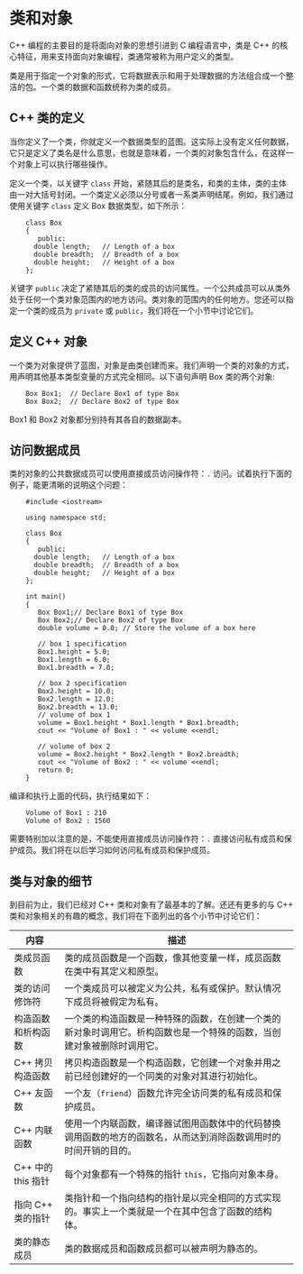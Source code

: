# 类和对象

C++ 编程的主要目的是将面向对象的思想引进到 C 编程语言中，类是 C++ 的核心特征，用来支持面向对象编程，类通常被称为用户定义的类型。

类是用于指定一个对象的形式，它将数据表示和用于处理数据的方法组合成一个整洁的包。一个类的数据和函数统称为类的成员。

## C++ 类的定义

当你定义了一个类，你就定义一个数据类型的蓝图。这实际上没有定义任何数据，它只是定义了类名是什么意思，也就是意味着，一个类的对象包含什么，在这样一个对象上可以执行哪些操作。

定义一个类，以关键字 `class` 开始，紧随其后的是类名，和类的主体，类的主体由一对大括号封闭。一个类定义必须以分号或者一系类声明结尾。例如，我们通过使用关键字 `class` 定义 Box 数据类型，如下所示：

```
    class Box
    {
       public:
      double length;   // Length of a box
      double breadth;  // Breadth of a box
      double height;   // Height of a box
    };
```

关键字 `public` 决定了紧随其后的类的成员的访问属性。一个公共成员可以从类外处于任何一个类对象范围内的地方访问。类对象的范围内的任何地方。您还可以指定一个类的成员为 `private` 或 `public`，我们将在一个小节中讨论它们。

## 定义 C++ 对象

一个类为对象提供了蓝图，对象是由类创建而来。我们声明一个类的对象的方式，用声明其他基本类型变量的方式完全相同。以下语句声明 Box 类的两个对象:

```
    Box Box1;  // Declare Box1 of type Box
    Box Box2;  // Declare Box2 of type Box
```

Box1 和 Box2 对象都分别持有其各自的数据副本。

## 访问数据成员

类的对象的公共数据成员可以使用直接成员访问操作符：`.` 访问。试着执行下面的例子，能更清晰的说明这个问题：

```
    #include <iostream>

    using namespace std;

    class Box
    {
       public:
      double length;   // Length of a box
      double breadth;  // Breadth of a box
      double height;   // Height of a box
    };

    int main()
    {
       Box Box1;// Declare Box1 of type Box
       Box Box2;// Declare Box2 of type Box
       double volume = 0.0; // Store the volume of a box here

       // box 1 specification
       Box1.height = 5.0;
       Box1.length = 6.0;
       Box1.breadth = 7.0;

       // box 2 specification
       Box2.height = 10.0;
       Box2.length = 12.0;
       Box2.breadth = 13.0;
       // volume of box 1
       volume = Box1.height * Box1.length * Box1.breadth;
       cout << "Volume of Box1 : " << volume <<endl;

       // volume of box 2
       volume = Box2.height * Box2.length * Box2.breadth;
       cout << "Volume of Box2 : " << volume <<endl;
       return 0;
    }
```

编译和执行上面的代码，执行结果如下：

```
    Volume of Box1 : 210
    Volume of Box2 : 1560
```

需要特别加以注意的是，不能使用直接成员访问操作符：`.` 直接访问私有成员和保护成员。我们将在以后学习如何访问私有成员和保护成员。

## 类与对象的细节

到目前为止，我们已经对 C++ 类和对象有了最基本的了解。还还有更多的与 C++ 类和对象相关的有趣的概念，我们将在下面列出的各个小节中讨论它们：

| 内容               | 描述                                                         |
| ------------------ | ------------------------------------------------------------ |
| 类成员函数         | 类的成员函数是一个函数，像其他变量一样，成员函数在类中有其定义和原型。 |
| 类的访问修饰符     | 一个类成员可以被定义为公共，私有或保护。默认情况下成员将被假定为私有。 |
| 构造函数和析构函数 | 一个类的构造函数是一种特殊的函数，在创建一个类的新对象时调用它。析构函数也是一个特殊的函数，当创建对象被删除时调用它。 |
| C++ 拷贝构造函数   | 拷贝构造函数是一个构造函数，它创建一个对象并用之前已经创建好的一个同类的对象对其进行初始化。 |
| C++ 友函数         | 一个友（`friend`）函数允许完全访问类的私有成员和保护成员。 |
| C++ 内联函数       | 使用一个内联函数，编译器试图用函数体中的代码替换调用函数的地方的函数名，从而达到消除函数调用时的时间开销的目的。 |
| C++ 中的 this 指针 | 每个对象都有一个特殊的指针 `this`，它指向对象本身。        |
| 指向 C++ 类的指针  | 类指针和一个指向结构的指针是以完全相同的方式实现的。事实上一个类就是一个在其中包含了函数的结构体。 |
| 类的静态成员       | 类的数据成员和函数成员都可以被声明为静态的。                 |